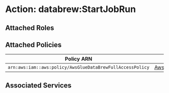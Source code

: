 # Action: databrew:StartJobRun

## Attached Roles

## Attached Policies

| Policy ARN | Policy Name |
|------------|-------------|
| `arn:aws:iam::aws:policy/AwsGlueDataBrewFullAccessPolicy` | [AwsGlueDataBrewFullAccessPolicy](../policies.md#awsgluedatabrewfullaccesspolicy) |

## Associated Services

